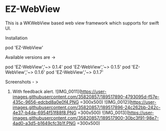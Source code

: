 # EZ-WebView
This is a WKWebView based web view framework which supports for swift UI. 

Installation

pod 'EZ-WebView'

Available versions are -> 

pod 'EZ-WebView','~> 0.1.4'
pod 'EZ-WebView','~> 0.1.5'
pod 'EZ-WebView','~> 0.1.6'
pod 'EZ-WebView','~> 0.1.7'

Screenshots - >

1. With feedback alert.
![IMG_0011](https://user-images.githubusercontent.com/35820857/189517890-4793095d-f57e-435c-9656-edcbd8a0e0f4.PNG =300x500)
![IMG_0012](https://user-images.githubusercontent.com/35820857/189517896-24c262bb-242c-4e37-b4da-6954f51f88f8.PNG =300x500)
![IMG_0013](https://user-images.githubusercontent.com/35820857/189517900-30bc3f91-98e7-4ad0-a3d5-b1649cfc3b1f.PNG =300x500)
